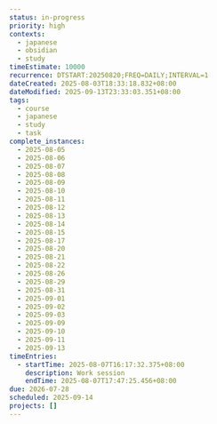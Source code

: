 ```yaml
---
status: in-progress
priority: high
contexts:
  - japanese
  - obsidian
  - study
timeEstimate: 10000
recurrence: DTSTART:20250820;FREQ=DAILY;INTERVAL=1
dateCreated: 2025-08-03T18:33:18.832+08:00
dateModified: 2025-09-13T23:33:03.351+08:00
tags:
  - course
  - japanese
  - study
  - task
complete_instances:
  - 2025-08-05
  - 2025-08-06
  - 2025-08-07
  - 2025-08-08
  - 2025-08-09
  - 2025-08-10
  - 2025-08-11
  - 2025-08-12
  - 2025-08-13
  - 2025-08-14
  - 2025-08-15
  - 2025-08-17
  - 2025-08-20
  - 2025-08-21
  - 2025-08-22
  - 2025-08-26
  - 2025-08-29
  - 2025-08-31
  - 2025-09-01
  - 2025-09-02
  - 2025-09-03
  - 2025-09-09
  - 2025-09-10
  - 2025-09-11
  - 2025-09-13
timeEntries:
  - startTime: 2025-08-07T16:17:32.375+08:00
    description: Work session
    endTime: 2025-08-07T17:47:25.456+08:00
due: 2026-07-28
scheduled: 2025-09-14
projects: []
---
```


